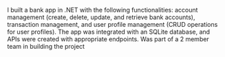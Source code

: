 I built a bank app in .NET with the following functionalities: account management (create, delete, update, and retrieve bank accounts), transaction management, and user profile management (CRUD operations for user profiles). 
The app was integrated with an SQLite database, and APIs were created with appropriate endpoints. Was part of a 2 member team in building the project

